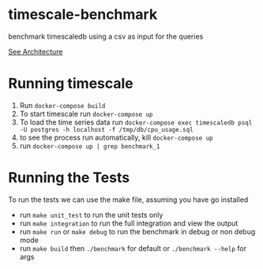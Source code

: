 # timescale-benchmark
 
benchmark timescaledb using a csv as input for the queries

[See Architecture](docs/ARCHITECTURE.md)


# Running timescale
1. Run `docker-compose build`
2. To start timescale run `docker-compose up`
3. To load the time series data run `docker-compose exec timescaledb psql -U postgres -h localhost -f /tmp/db/cpu_usage.sql`
4. to see the process run automatically, kill `docker-compose up`
5. run `docker-compose up | grep benchmark_1`

# Running the Tests
To run the tests we can use the make file, assuming you have go installed
- run `make unit_test` to run the unit tests only
- run `make integration` to run the full integration and view the output
- run `make run` or `make debug` to run the benchmark in debug or non debug mode
- run `make build` then `./benchmark` for default or `./benchmark --help` for args
